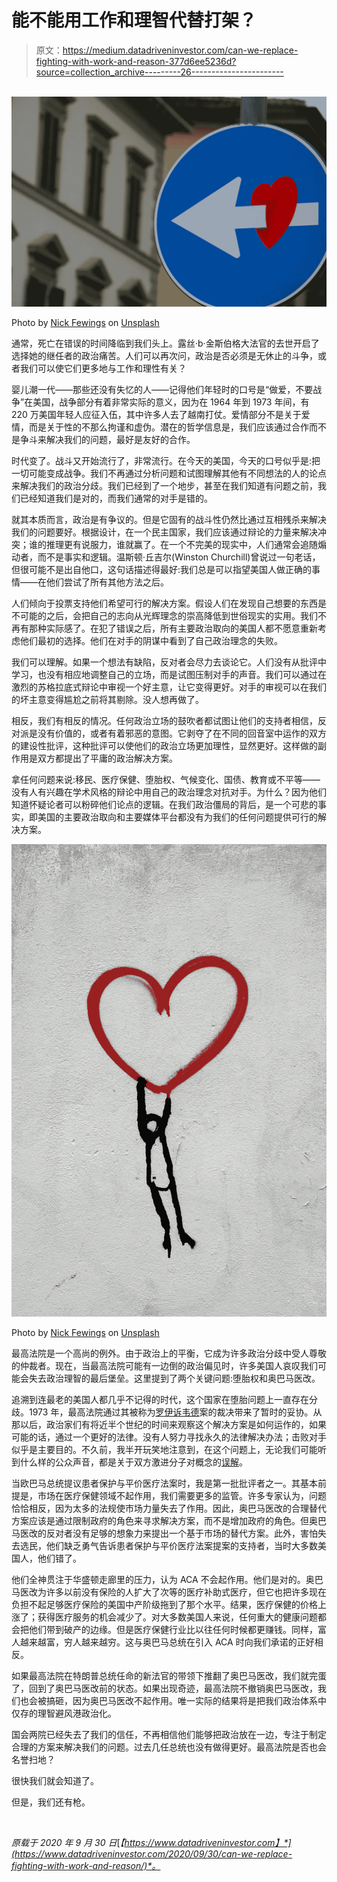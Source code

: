 # 能不能用工作和理智代替打架？

> 原文：<https://medium.datadriveninvestor.com/can-we-replace-fighting-with-work-and-reason-377d6ee5236d?source=collection_archive---------26----------------------->

![](img/d2ae9ca831fdaf02b5ecf1a64667f45e.png)![](img/b8a356b685ccea4881e5062e4800332c.png)

Photo by [Nick Fewings](https://unsplash.com/@jannerboy62?utm_source=unsplash&utm_medium=referral&utm_content=creditCopyText) on [Unsplash](https://unsplash.com/?utm_source=unsplash&utm_medium=referral&utm_content=creditCopyText)

通常，死亡在错误的时间降临到我们头上。露丝·b·金斯伯格大法官的去世开启了选择她的继任者的政治痛苦。人们可以再次问，政治是否必须是无休止的斗争，或者我们可以使它们更多地与工作和理性有关？

婴儿潮一代——那些还没有失忆的人——记得他们年轻时的口号是“做爱，不要战争”在美国，战争部分有着非常实际的意义，因为在 1964 年到 1973 年间，有 220 万美国年轻人应征入伍，其中许多人去了越南打仗。爱情部分不是关于爱情，而是关于性的不那么拘谨和虚伪。潜在的哲学信息是，我们应该通过合作而不是争斗来解决我们的问题，最好是友好的合作。

时代变了。战斗又开始流行了，非常流行。在今天的美国，今天的口号似乎是:把一切可能变成战争。我们不再通过分析问题和试图理解其他有不同想法的人的论点来解决我们的政治分歧。我们已经到了一个地步，甚至在我们知道有问题之前，我们已经知道我们是对的，而我们通常的对手是错的。

就其本质而言，政治是有争议的。但是它固有的战斗性仍然比通过互相残杀来解决我们的问题要好。根据设计，在一个民主国家，我们应该通过辩论的力量来解决冲突；谁的推理更有说服力，谁就赢了。在一个不完美的现实中，人们通常会追随煽动者，而不是事实和逻辑。温斯顿·丘吉尔(Winston Churchill)曾说过一句老话，但很可能不是出自他口，这句话描述得最好:我们总是可以指望美国人做正确的事情——在他们尝试了所有其他方法之后。

人们倾向于投票支持他们希望可行的解决方案。假设人们在发现自己想要的东西是不可能的之后，会把自己的志向从光辉理念的崇高降低到世俗现实的实用。我们不再有那种实际感了。在犯了错误之后，所有主要政治取向的美国人都不愿意重新考虑他们最初的选择。他们在对手的阴谋中看到了自己政治理念的失败。

我们可以理解。如果一个想法有缺陷，反对者会尽力去谈论它。人们没有从批评中学习，也没有相应地调整自己的立场，而是试图压制对手的声音。我们可以通过在激烈的苏格拉底式辩论中审视一个好主意，让它变得更好。对手的审视可以在我们的坏主意变得尴尬之前将其剔除。没人想再做了。

相反，我们有相反的情况。任何政治立场的鼓吹者都试图让他们的支持者相信，反对派是没有价值的，或者有着邪恶的意图。它剥夺了在不同的回音室中运作的双方的建设性批评，这种批评可以使他们的政治立场更加理性，显然更好。这样做的副作用是双方都提出了平庸的政治解决方案。

拿任何问题来说:移民、医疗保健、堕胎权、气候变化、国债、教育或不平等——没有人有兴趣在学术风格的辩论中用自己的政治理念对抗对手。为什么？因为他们知道怀疑论者可以粉碎他们论点的逻辑。在我们政治僵局的背后，是一个可悲的事实，即美国的主要政治取向和主要媒体平台都没有为我们的任何问题提供可行的解决方案。

![](img/6af7795ca38239d492337bea43fe514f.png)

Photo by [Nick Fewings](https://unsplash.com/@jannerboy62?utm_source=unsplash&utm_medium=referral&utm_content=creditCopyText) on [Unsplash](https://unsplash.com/?utm_source=unsplash&utm_medium=referral&utm_content=creditCopyText)

最高法院是一个高尚的例外。由于政治上的平衡，它成为许多政治分歧中受人尊敬的仲裁者。现在，当最高法院可能有一边倒的政治偏见时，许多美国人哀叹我们可能会失去政治理智的最后堡垒。这里提到了两个关键问题:堕胎权和奥巴马医改。

追溯到连最老的美国人都几乎不记得的时代，这个国家在堕胎问题上一直存在分歧。1973 年，最高法院通过其被称为[罗伊诉韦德](https://en.wikipedia.org/wiki/Roe_v._Wade)案的裁决带来了暂时的妥协。从那以后，政治家们有将近半个世纪的时间来观察这个解决方案是如何运作的，如果可能的话，通过一个更好的法律。没有人努力寻找永久的法律解决办法；击败对手似乎是主要目的。不久前，我半开玩笑地注意到，在这个问题上，无论我们可能听到什么样的公众声音，都是关于双方激进分子对概念的[误解](https://medium.com/@hak1010/musing-about-sexual-life-of-abortion-issue-activists-b968925ea409)。

当欧巴马总统提议患者保护与平价医疗法案时，我是第一批批评者之一。其基本前提是，市场在医疗保健领域不起作用，我们需要更多的监管。许多专家认为，问题恰恰相反，因为太多的法规使市场力量失去了作用。因此，奥巴马医改的合理替代方案应该是通过限制政府的角色来寻求解决方案，而不是增加政府的角色。但奥巴马医改的反对者没有足够的想象力来提出一个基于市场的替代方案。此外，害怕失去选民，他们缺乏勇气告诉患者保护与平价医疗法案提案的支持者，当时大多数美国人，他们错了。

他们全神贯注于华盛顿走廊里的压力，认为 ACA 不会起作用。他们是对的。奥巴马医改为许多以前没有保险的人扩大了次等的医疗补助式医疗，但它也把许多现在负担不起足够医疗保险的美国中产阶级拖到了那个水平。结果，医疗保健的价格上涨了；获得医疗服务的机会减少了。对大多数美国人来说，任何重大的健康问题都会把他们带到破产的边缘。但是医疗保健行业比以往任何时候都更赚钱。同样，富人越来越富，穷人越来越穷。这与奥巴马总统在引入 ACA 时向我们承诺的正好相反。

如果最高法院在特朗普总统任命的新法官的带领下推翻了奥巴马医改，我们就完蛋了，回到了奥巴马医改前的状态。如果出现奇迹，最高法院不撤销奥巴马医改，我们也会被搞砸，因为奥巴马医改不起作用。唯一实际的结果将是把我们政治体系中仅存的理智避风港政治化。

国会两院已经失去了我们的信任，不再相信他们能够把政治放在一边，专注于制定合理的方案来解决我们的问题。过去几任总统也没有做得更好。最高法院是否也会名誉扫地？

很快我们就会知道了。

但是，我们还有枪。

![](img/e2365f0917f04f1f896e8f43c1a7b859.png)

*原载于 2020 年 9 月 30 日*[*【https://www.datadriveninvestor.com】*](https://www.datadriveninvestor.com/2020/09/30/can-we-replace-fighting-with-work-and-reason/)*。*